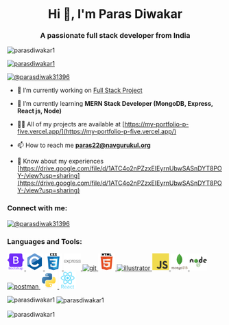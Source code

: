 <h1 align="center">Hi 👋, I'm Paras Diwakar</h1>
<h3 align="center">A passionate full stack developer from India</h3>

<p align="left"> <img src="https://komarev.com/ghpvc/?username=parasdiwakar1&label=Profile%20views&color=0e75b6&style=flat" alt="parasdiwakar1" /> </p>

<p align="left"> <a href="https://github.com/ryo-ma/github-profile-trophy"><img src="https://github-profile-trophy.vercel.app/?username=parasdiwakar1" alt="parasdiwakar1" /></a> </p>

<p align="left"> <a href="https://twitter.com/@parasdiwak31396" target="blank"><img src="https://img.shields.io/twitter/follow/@parasdiwak31396?logo=twitter&style=for-the-badge" alt="@parasdiwak31396" /></a> </p>

- 🔭 I’m currently working on [Full Stack Project](https://collaboratex--eight.vercel.app/)

- 🌱 I’m currently learning **MERN Stack Developer (MongoDB, Express, React js, Node)**

- 👨‍💻 All of my projects are available at [https://my-portfolio-p-five.vercel.app/](https://my-portfolio-p-five.vercel.app/)

- 📫 How to reach me **paras22@navgurukul.org**

- 📄 Know about my experiences [https://drive.google.com/file/d/1ATC4o2nPZzxEIEyrnUbwSASnDYT8POY-/view?usp=sharing](https://drive.google.com/file/d/1ATC4o2nPZzxEIEyrnUbwSASnDYT8POY-/view?usp=sharing)

<h3 align="left">Connect with me:</h3>
<p align="left">
<a href="https://twitter.com/@parasdiwak31396" target="blank"><img align="center" src="https://raw.githubusercontent.com/rahuldkjain/github-profile-readme-generator/master/src/images/icons/Social/twitter.svg" alt="@parasdiwak31396" height="30" width="40" /></a>
</p>

<h3 align="left">Languages and Tools:</h3>
<p align="left"> <a href="https://getbootstrap.com" target="_blank" rel="noreferrer"> <img src="https://raw.githubusercontent.com/devicons/devicon/master/icons/bootstrap/bootstrap-plain-wordmark.svg" alt="bootstrap" width="40" height="40"/> </a> <a href="https://www.cprogramming.com/" target="_blank" rel="noreferrer"> <img src="https://raw.githubusercontent.com/devicons/devicon/master/icons/c/c-original.svg" alt="c" width="40" height="40"/> </a> <a href="https://www.w3schools.com/css/" target="_blank" rel="noreferrer"> <img src="https://raw.githubusercontent.com/devicons/devicon/master/icons/css3/css3-original-wordmark.svg" alt="css3" width="40" height="40"/> </a> <a href="https://expressjs.com" target="_blank" rel="noreferrer"> <img src="https://raw.githubusercontent.com/devicons/devicon/master/icons/express/express-original-wordmark.svg" alt="express" width="40" height="40"/> </a> <a href="https://git-scm.com/" target="_blank" rel="noreferrer"> <img src="https://www.vectorlogo.zone/logos/git-scm/git-scm-icon.svg" alt="git" width="40" height="40"/> </a> <a href="https://www.w3.org/html/" target="_blank" rel="noreferrer"> <img src="https://raw.githubusercontent.com/devicons/devicon/master/icons/html5/html5-original-wordmark.svg" alt="html5" width="40" height="40"/> </a> <a href="https://www.adobe.com/in/products/illustrator.html" target="_blank" rel="noreferrer"> <img src="https://www.vectorlogo.zone/logos/adobe_illustrator/adobe_illustrator-icon.svg" alt="illustrator" width="40" height="40"/> </a> <a href="https://developer.mozilla.org/en-US/docs/Web/JavaScript" target="_blank" rel="noreferrer"> <img src="https://raw.githubusercontent.com/devicons/devicon/master/icons/javascript/javascript-original.svg" alt="javascript" width="40" height="40"/> </a> <a href="https://www.mongodb.com/" target="_blank" rel="noreferrer"> <img src="https://raw.githubusercontent.com/devicons/devicon/master/icons/mongodb/mongodb-original-wordmark.svg" alt="mongodb" width="40" height="40"/> </a> <a href="https://nodejs.org" target="_blank" rel="noreferrer"> <img src="https://raw.githubusercontent.com/devicons/devicon/master/icons/nodejs/nodejs-original-wordmark.svg" alt="nodejs" width="40" height="40"/> </a> <a href="https://postman.com" target="_blank" rel="noreferrer"> <img src="https://www.vectorlogo.zone/logos/getpostman/getpostman-icon.svg" alt="postman" width="40" height="40"/> </a> <a href="https://www.python.org" target="_blank" rel="noreferrer"> <img src="https://raw.githubusercontent.com/devicons/devicon/master/icons/python/python-original.svg" alt="python" width="40" height="40"/> </a> <a href="https://reactjs.org/" target="_blank" rel="noreferrer"> <img src="https://raw.githubusercontent.com/devicons/devicon/master/icons/react/react-original-wordmark.svg" alt="react" width="40" height="40"/> </a> </p>

<p><img align="left" src="https://github-readme-stats.vercel.app/api/top-langs?username=parasdiwakar1&show_icons=true&locale=en&layout=compact" alt="parasdiwakar1" /></p>

<p>&nbsp;<img align="center" src="https://github-readme-stats.vercel.app/api?username=parasdiwakar1&show_icons=true&locale=en" alt="parasdiwakar1" /></p>

<p><img align="center" src="https://github-readme-streak-stats.herokuapp.com/?user=parasdiwakar1&" alt="parasdiwakar1" /></p>
